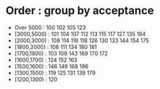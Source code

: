 # Order : group by acceptance

* Over 5000   : 100 102 105 123
* [3000,5000) : 101 104 107 112 113 115 117 127 135 184
* [2000,3000) : 108 114 116 118 126 130 133 144 154 175
* [1800,2000) : 106 111 134 180 181
* [1700,1800) : 103 109 143 169 170 172
* [1600,1700) : 124 152 163
* [1500,1600) : 146 149 168 196
* [1300,1500) : 119 125 131 139 179
* [1200,1300) : 120
